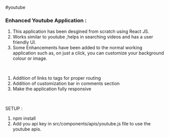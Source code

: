#youtube

### Enhanced Youtube Application :

<ol>
<li> This application has been desgined from scratch using React JS. </li>
<li> Works similar to youtube ,helps in searching videos and has a user friendly UI. </li>
<li> Some Enhancements have been added to the normal working application such as, on just a click, you can customize your background colour or image. </li>
</ol>
<br>

<ol>
<li> Addition of links to tags for proper routing </li>
<li> Addition of customization bar in comments section </li>
<li> Make the application fully responsive </li>
</ol>
<br>

SETUP :
<ol>
<li> npm install </li>
<li> Add you api key in src/components/apis/youtube.js file to use the youtube apis. </li>
</ol>
